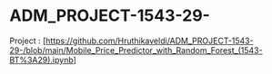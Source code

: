 # ADM_PROJECT-1543-29-

Project : [https://github.com/Hruthikaveldi/ADM_PROJECT-1543-29-/blob/main/Mobile_Price_Predictor_with_Random_Forest_(1543-BT%3A29).ipynb]
